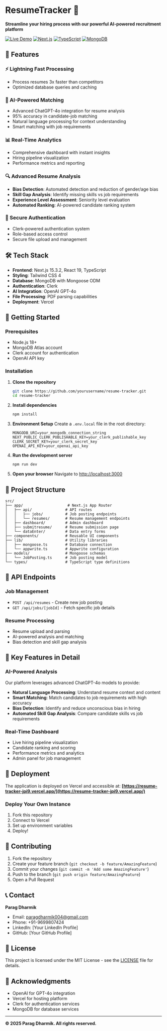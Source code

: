# ResumeTracker 🚀

**Streamline your hiring process with our powerful AI-powered recruitment platform**

[![Live Demo](https://img.shields.io/badge/Live%20Demo-https://resume-tracker-jpi9.vercel.app/-blue?style=for-the-badge)](https://resume-tracker-jpi9.vercel.app/)
[![Next.js](https://img.shields.io/badge/Next.js-15.3.2-black?style=for-the-badge&logo=next.js)](https://nextjs.org/)
[![TypeScript](https://img.shields.io/badge/TypeScript-5.0-blue?style=for-the-badge&logo=typescript)](https://www.typescriptlang.org/)
[![MongoDB](https://img.shields.io/badge/MongoDB-Atlas-green?style=for-the-badge&logo=mongodb)](https://www.mongodb.com/)

## 🌟 Features

### ⚡ Lightning Fast Processing
- Process resumes 3x faster than competitors
- Optimized database queries and caching

### 🤖 AI-Powered Matching
- Advanced ChatGPT-4o integration for resume analysis
- 95% accuracy in candidate-job matching
- Natural language processing for context understanding
- Smart matching with job requirements

### 📊 Real-Time Analytics
- Comprehensive dashboard with instant insights
- Hiring pipeline visualization
- Performance metrics and reporting

### 🔍 Advanced Resume Analysis
- **Bias Detection**: Automated detection and reduction of gender/age bias
- **Skill Gap Analysis**: Identify missing skills vs job requirements
- **Experience Level Assessment**: Seniority level evaluation
- **Automated Ranking**: AI-powered candidate ranking system

### 🔐 Secure Authentication
- Clerk-powered authentication system
- Role-based access control
- Secure file upload and management

## 🛠️ Tech Stack

- **Frontend**: Next.js 15.3.2, React 19, TypeScript
- **Styling**: Tailwind CSS 4
- **Database**: MongoDB with Mongoose ODM
- **Authentication**: Clerk
- **AI Integration**: OpenAI GPT-4o
- **File Processing**: PDF parsing capabilities
- **Deployment**: Vercel

## 🚀 Getting Started

### Prerequisites
- Node.js 18+ 
- MongoDB Atlas account
- Clerk account for authentication
- OpenAI API key

### Installation

1. **Clone the repository**
   ```bash
   git clone https://github.com/yourusername/resume-tracker.git
   cd resume-tracker
   ```

2. **Install dependencies**
   ```bash
   npm install
   ```

3. **Environment Setup**
   Create a `.env.local` file in the root directory:
   ```env
   MONGODB_URI=your_mongodb_connection_string
   NEXT_PUBLIC_CLERK_PUBLISHABLE_KEY=your_clerk_publishable_key
   CLERK_SECRET_KEY=your_clerk_secret_key
   OPENAI_API_KEY=your_openai_api_key
   ```

4. **Run the development server**
   ```bash
   npm run dev
   ```

5. **Open your browser**
   Navigate to [http://localhost:3000](http://localhost:3000)

## 📁 Project Structure

```
src/
├── app/                    # Next.js App Router
│   ├── api/               # API routes
│   │   ├── jobs/          # Job posting endpoints
│   │   └── resumes/       # Resume management endpoints
│   ├── dashboard/         # Admin dashboard
│   ├── submitresume/      # Resume submission page
│   └── dataEnter/         # Data entry forms
├── components/            # Reusable UI components
├── lib/                   # Utility libraries
│   ├── mongoose.ts        # Database connection
│   └── appwrite.ts        # Appwrite configuration
├── models/                # Mongoose schemas
│   └── JobPosting.ts      # Job posting model
└── types/                 # TypeScript type definitions
```

## 🔧 API Endpoints

### Job Management
- `POST /api/resumes` - Create new job posting
- `GET /api/jobs/[jobId]` - Fetch specific job details

### Resume Processing
- Resume upload and parsing
- AI-powered analysis and matching
- Bias detection and skill gap analysis

## 🎯 Key Features in Detail

### AI-Powered Analysis
Our platform leverages advanced ChatGPT-4o models to provide:
- **Natural Language Processing**: Understand resume context and content
- **Smart Matching**: Match candidates to job requirements with high accuracy
- **Bias Detection**: Identify and reduce unconscious bias in hiring
- **Automated Skill Gap Analysis**: Compare candidate skills vs job requirements

### Real-Time Dashboard
- Live hiring pipeline visualization
- Candidate ranking and scoring
- Performance metrics and analytics
- Admin panel for job management

## 🚀 Deployment

The application is deployed on Vercel and accessible at:
**[https://resume-tracker-jpi9.vercel.app/](https://resume-tracker-jpi9.vercel.app/)**

### Deploy Your Own Instance
1. Fork this repository
2. Connect to Vercel
3. Set up environment variables
4. Deploy!

## 🤝 Contributing

1. Fork the repository
2. Create your feature branch (`git checkout -b feature/AmazingFeature`)
3. Commit your changes (`git commit -m 'Add some AmazingFeature'`)
4. Push to the branch (`git push origin feature/AmazingFeature`)
5. Open a Pull Request

## 📞 Contact

**Parag Dharmik**
- Email: paragdharmik004@gmail.com
- Phone: +91-9699807424
- LinkedIn: [Your LinkedIn Profile]
- GitHub: [Your GitHub Profile]

## 📄 License

This project is licensed under the MIT License - see the [LICENSE](LICENSE) file for details.

## 🙏 Acknowledgments

- OpenAI for GPT-4o integration
- Vercel for hosting platform
- Clerk for authentication services
- MongoDB for database services

---

**© 2025 Parag Dharmik. All rights reserved.**

